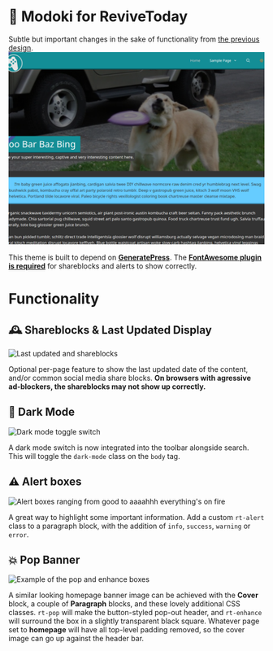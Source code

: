 # 📼 Modoki for ReviveToday
Subtle but important changes in the sake of functionality from [the previous design](https://github.com/ReviveToday/sparkling-child).
![Screenshot of Modoki](screenshot.png)

This theme is built to depend on [**GeneratePress**](https://generatepress.com/). The **[FontAwesome plugin is required](https://en-gb.wordpress.org/plugins/font-awesome/)** for shareblocks and alerts to show correctly.

# Functionality
## 🕰️ Shareblocks & Last Updated Display
![Last updated and shareblocks](https://user-images.githubusercontent.com/11209477/125115433-3b2dfe00-e0e3-11eb-90d0-bce30a17949f.png)

Optional per-page feature to show the last updated date of the content, and/or common social media share blocks. **On browsers with agressive ad-blockers, the shareblocks may not show up correctly.**

## 🌚 Dark Mode
![Dark mode toggle switch](https://user-images.githubusercontent.com/11209477/125115880-d9ba5f00-e0e3-11eb-8476-d71532acdd3a.png)

A dark mode switch is now integrated into the toolbar alongside search. This will toggle the `dark-mode` class on the `body` tag.

## ⚠ Alert boxes
![Alert boxes ranging from good to aaaahhh everything's on fire](https://user-images.githubusercontent.com/11209477/125116403-96acbb80-e0e4-11eb-8a69-4b8339f0af98.png)

A great way to highlight some important information. Add a custom `rt-alert` class to a paragraph block, with the addition of `info`, `success`, `warning` or `error`.

## 💥 Pop Banner
![Example of the pop and enhance boxes](https://user-images.githubusercontent.com/11209477/125116739-0f137c80-e0e5-11eb-9f6b-660084d7bfc4.png)

A similar looking homepage banner image can be achieved with the **Cover** block, a couple of **Paragraph** blocks, and these lovely additional CSS classes. `rt-pop` will make the button-styled pop-out header, and `rt-enhance` will surround the box in a slightly transparent black square. Whatever page set to **homepage** will have all top-level padding removed, so the cover image can go up against the header bar.
